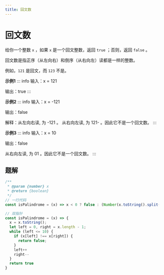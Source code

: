 ```yaml
---
title: 回文数
---
```

# 回文数
给你一个整数 `x` ，如果 `x` 是一个回文整数，返回 `true` ；否则，返回 `false` 。

回文数是指正序（从左向右）和倒序（从右向左）读都是一样的整数。

例如，`121` 是回文，而 `123` 不是。

**示例1**
::: info
输入：x = 121

输出：true
:::

**示例2**
::: info
输入：x = -121

输出：false

解释：从左向右读, 为 -121 。 从右向左读, 为 121- 。因此它不是一个回文数。
:::

**示例3**
::: info
输入：x = 10

输出：false

从右向左读, 为 01 。因此它不是一个回文数。
:::

## 题解
```js
/**
 * @param {number} x
 * @return {boolean}
 */
// 一行代码
const isPalindrome = (x) => x < 0 ? false : (Number(x.toString().split('').reverse().join('')) === x);

// 双指针
const isPalindrome = (x) => {
  x = x.toString();
  let left = 0, right = x.length - 1;
  while (left <= 10) {
    if (x[left] !== x[right]) {
      return false;
    }
    left++
    right--
  }
  return true
}
```